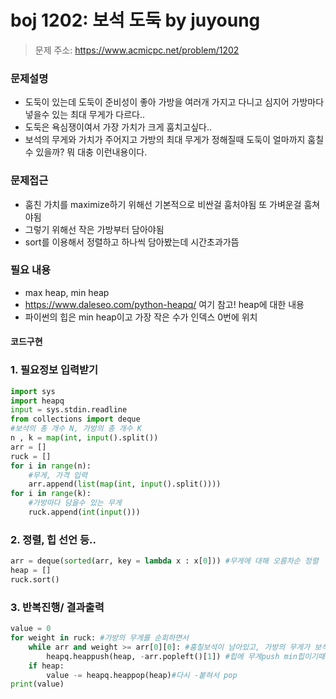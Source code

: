 # boj 1202: 보석 도둑 by juyoung
> 문제 주소: https://www.acmicpc.net/problem/1202

### 문제설명
- 도둑이 있는데 도둑이 준비성이 좋아 가방을 여러개 가지고 다니고 심지어 가방마다 넣을수 있는 최대 무게가 다르다..
- 도둑은 욕심쟁이여서 가장 가치가 크게 훔치고싶다.. 
- 보석의 무게와 가치가 주어지고 가방의 최대 무게가 정해질때 도둑이 얼마까지 훔칠수 있을까?
뭐 대충 이런내용이다.

### 문제접근
- 훔친 가치를 maximize하기 위해선 기본적으로 비싼걸 훔처야됨 또 가벼운걸 훔쳐야됨
- 그렇기 위해선 작은 가방부터 담아야됨
- sort를 이용해서 정렬하고 하나씩 담아봤는데 시간초과가뜸

### 필요 내용
- max heap, min heap
- https://www.daleseo.com/python-heapq/ 여기 참고! heap에 대한 내용
- 파이썬의 힙은 min heap이고 가장 작은 수가 인덱스 0번에 위치

#### 코드구현
### 1. 필요정보 입력받기
```python
import sys
import heapq
input = sys.stdin.readline
from collections import deque
#보석의 총 개수 N, 가방의 총 개수 K
n , k = map(int, input().split())
arr = []
ruck = []
for i in range(n):
    #무게, 가격 입력
    arr.append(list(map(int, input().split())))
for i in range(k):
    #가방마다 담을수 있는 무게
    ruck.append(int(input()))
```

### 2. 정렬, 힙 선언 등..
```python
arr = deque(sorted(arr, key = lambda x : x[0])) #무게에 대해 오름차순 정렬
heap = []
ruck.sort()
```

### 3. 반복진행/ 결과출력
``` python
value = 0
for weight in ruck: #가방의 무게를 순회하면서
    while arr and weight >= arr[0][0]: #훔칠보석이 남아있고, 가방의 무게가 보석의 무게보다 더 크면
        heapq.heappush(heap, -arr.popleft()[1]) #힙에 무게push min힙이기때문에 -를 붙혀줌 그러면 결국 가장 가치가 큰 값이 0번째 인덱스에 있음
    if heap:
        value -= heapq.heappop(heap)#다시 -붙혀서 pop
print(value)
```